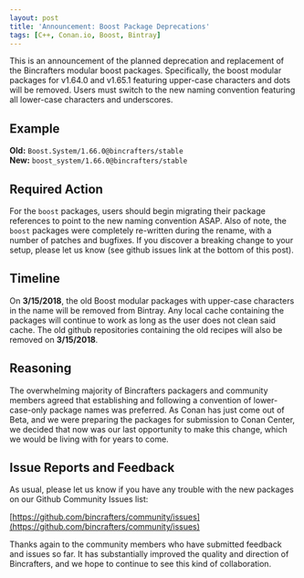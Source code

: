```yaml
---
layout: post
title: 'Announcement: Boost Package Deprecations'
tags: [C++, Conan.io, Boost, Bintray]
---
```


This is an announcement of the planned deprecation and replacement of the Bincrafters modular boost packages. Specifically, the boost modular packages for v1.64.0 and v1.65.1 featuring upper-case characters and dots will be removed.  Users must switch to the new naming convention featuring all lower-case characters and underscores. 

## Example  

**Old:** `Boost.System/1.66.0@bincrafters/stable`  
**New:** `boost_system/1.66.0@bincrafters/stable`  

## Required Action  
For the `boost` packages, users should begin migrating their package references to point to the new naming convention ASAP.  Also of note, the `boost` packages were completely re-written during the rename, with a number of patches and bugfixes.  If you discover a breaking change to your setup, please let us know (see github issues link at the bottom of this post).  
	
## Timeline  
On **3/15/2018**, the old Boost modular packages with upper-case characters in the name will be removed from Bintray.  Any local cache containing the packages will continue to work as long as the user does not clean said cache. The old github repositories containing the old recipes will also be removed on **3/15/2018**. 

## Reasoning  
The overwhelming majority of Bincrafters packagers and community members agreed that establishing and following a convention of lower-case-only package names was preferred.  As Conan has just come out of Beta, and we were preparing the packages for submission to Conan Center, we decided that now was our last opportunity to make this change, which we would be living with for years to come.   

## Issue Reports and Feedback  
As usual, please let us know if you have any trouble with the new packages on our Github Community Issues list: 

[https://github.com/bincrafters/community/issues](https://github.com/bincrafters/community/issues)

Thanks again to the community members who have submitted feedback and issues so far.  It has substantially improved the quality and direction of Bincrafters, and we hope to continue to see this kind of collaboration. 